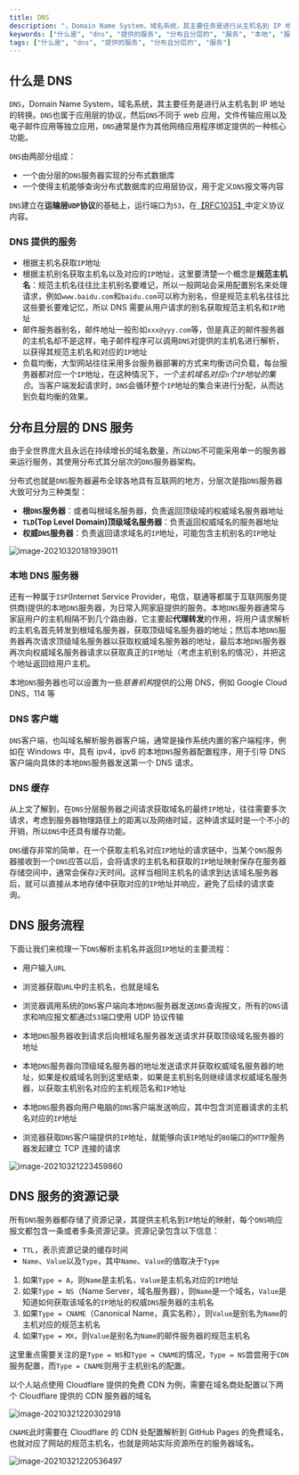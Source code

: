 ```yaml
---
title: DNS
description: "，Domain Name System，域名系统，其主要任务是进行从主机名到 IP 地址的转换。也属于应用层的协议，然后不同于 web 应用，文件传输应用以及电子邮件应用等独立应用，通常是作为其他网络应用程序绑定提供的一种核心功能。"
keywords: ["什么是", "dns", "提供的服务", "分布且分层的", "服务", "本地", "服务器", "客户端"]
tags: ["什么是", "dns", "提供的服务", "分布且分层的", "服务"]
---
```


## 什么是 DNS

`DNS`，Domain Name System，域名系统，其主要任务是进行从主机名到 IP 地址的转换。`DNS`也属于应用层的协议，然后`DNS`不同于 web 应用，文件传输应用以及电子邮件应用等独立应用，`DNS`通常是作为其他网络应用程序绑定提供的一种核心功能。

`DNS`由两部分组成：

- 一个由分层的`DNS`服务器实现的分布式数据库
- 一个使得主机能够查询分布式数据库的应用层协议，用于定义`DNS`报文等内容

`DNS`建立在**运输层`UDP`协议**的基础上，运行端口为`53`，在[【RFC1035】](https://tools.ietf.org/html/rfc1035)中定义协议内容。

### DNS 提供的服务

- 根据主机名获取`IP`地址
- 根据主机别名获取主机名以及对应的`IP`地址，这里要清楚一个概念是**规范主机名**：规范主机名往往比主机别名要难记，所以一般网站会采用配置别名来处理请求，例如`www.baidu.com`和`baidu.com`可以称为别名，但是规范主机名往往比这些要长要难记忆，所以 DNS 需要从用户请求的别名获取规范主机名和`IP`地址
- 邮件服务器别名，邮件地址一般形如`xxx@yyy.com`等，但是真正的邮件服务器的主机名却不是这样，电子邮件程序可以调用`DNS`对提供的主机名进行解析，以获得其规范主机名和对应的`IP`地址
- 负载均衡，大型网站往往采用多台服务器部署的方式来均衡访问负载，每台服务器都对应一个`IP`地址，在这种情况下，_一个主机域名对应`n`个`IP`地址的集合_。当客户端发起请求时，`DNS`会循环整个`IP`地址的集合来进行分配，从而达到负载均衡的效果。

## 分布且分层的 DNS 服务

由于全世界庞大且永远在持续增长的域名数量，所以`DNS`不可能采用单一的服务器来运行服务，其使用分布式其分层次的`DNS`服务器架构。

分布式也就是`DNS`服务器遍布全球各地具有互联网的地方，分层次是指`DNS`服务器大致可分为三种类型：

- **根`DNS`服务器**：或者叫根域名服务器，负责返回顶级域的权威域名服务器地址
- **`TLD`(Top Level Domain)顶级域名服务器**：负责返回权威域名的服务器地址
- **权威`DNS`服务器**：负责返回请求域名的`IP`地址，可能包含主机别名的`IP`地址

![image-20210320181939011](../../../public/images/image-20210320181939011.png)

### 本地 DNS 服务器

还有一种属于`ISP`(Internet Service Provider，电信，联通等都属于互联网服务提供商)提供的本地`DNS`服务器，为日常入网家庭提供的服务。本地`DNS`服务器通常与家庭用户的主机相隔不到几个路由器，它主要起**代理转发**的作用，将用户请求解析的主机名首先转发到根域名服务器，获取顶级域名服务器的地址；然后本地`DNS`服务器再次请求顶级域名服务器以获取权威域名服务器的地址，最后本地`DNS`服务器再次向权威域名服务器请求以获取真正的`IP`地址（考虑主机别名的情况），并把这个地址返回给用户主机。

本地`DNS`服务器也可以设置为一些*慈善机构*提供的公用 DNS，例如 Google Cloud DNS，114 等

### DNS 客户端

`DNS`客户端，也叫域名解析服务器客户端，通常是操作系统内置的客户端程序，例如在 Windows 中，具有 ipv4，ipv6 的本地`DNS`服务器配置程序，用于引导 DNS 客户端向具体的本地`DNS`服务器发送第一个 DNS 请求。

### DNS 缓存

从上文了解到，在`DNS`分层服务器之间请求获取域名的最终`IP`地址，往往需要多次请求，考虑到服务器物理路径上的距离以及网络时延，这种请求延时是一个不小的开销，所以`DNS`中还具有缓存功能。

`DNS`缓存非常的简单，在一个获取主机名对应`IP`地址的请求链中，当某个`DNS`服务器接收到一个`DNS`应答以后，会将请求的主机名和获取的`IP`地址映射保存在服务器存储空间中，通常会保存`2`天时间。这样当相同主机名的请求到达该域名服务器后，就可以直接从本地存储中获取对应的`IP`地址并响应，避免了后续的请求查询。

## DNS 服务流程

下面让我们来梳理一下`DNS`解析主机名并返回`IP`地址的主要流程：

- 用户输入`URL`
- 浏览器获取`URL`中的主机名，也就是域名
- 浏览器调用系统的`DNS`客户端向本地`DNS`服务器发送`DNS`查询报文，所有的`DNS`请求和响应报文都通过`53`端口使用 UDP 协议传输
- 本地`DNS`服务器收到请求后向根域名服务器发送请求并获取顶级域名服务器的地址
- 本地`DNS`服务器向顶级域名服务器的地址发送请求并获取权威域名服务器的地址，如果是权威域名则到这里结束，如果是主机别名则继续请求权威域名服务器，以获取主机别名对应的主机规范名和`IP`地址
- 本地`DNS`服务器向用户电脑的`DNS`客户端发送响应，其中包含浏览器请求的主机名对应的`IP`地址

- 浏览器获取`DNS`客户端提供的`IP`地址，就能够向该`IP`地址的`80`端口的`HTTP`服务器发起建立 TCP 连接的请求

![image-20210321223459860](../../../public/images/image-20210321223459860.png)

## DNS 服务的资源记录

所有`DNS`服务器都存储了资源记录，其提供主机名到`IP`地址的映射，每个`DNS`响应报文都包含一条或者多条资源记录。资源记录包含以下信息：

- `TTL`，表示资源记录的缓存时间
- `Name`、`Value`以及`Type`，其中`Name`、`Value`的值取决于`Type`

1. 如果`Type = A`，则`Name`是主机名，`Value`是主机名对应的`IP`地址
2. 如果`Type = NS`（Name Server，域名服务器），则`Name`是一个域名，`Value`是知道如何获取该域名的`IP`地址的权威`DNS`服务器的主机名
3. 如果`Type = CNAME`（Canonical Name，真实名称），则`Value`是别名为`Name`的主机对应的规范主机名
4. 如果`Type = MX`，则`Value`是别名为`Name`的邮件服务器的规范主机名

这里重点需要关注的是`Type = NS`和`Type = CNAME`的情况，`Type = NS`尝尝用于`CDN`服务配置，而`Type = CNAME`则用于主机别名的配置。

以个人站点使用 Cloudflare 提供的免费 CDN 为例，需要在域名商处配置以下两个 Cloudflare 提供的 CDN 服务器的域名

![image-20210321220302918](../../../public/images/image-20210321220302918.png)

`CNAME`此时需要在 Cloudflare 的 CDN 处配置解析到 GitHub Pages 的免费域名，也就对应了网站的规范主机名，也就是网站实际资源所在的服务器域名。

![image-20210321220536497](../../../public/images/image-20210321220536497-164114181442838.png)